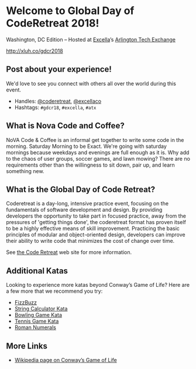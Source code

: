 # Welcome to Global Day of CodeRetreat 2018!
Washington, DC Edition – Hosted at [Excella](http://excella.com/)’s [Arlington Tech Exchange](http://xluh.co/atx)

<http://xluh.co/gdcr2018>

## Post about your experience! 

We'd love to see you connect with others all over the world during this event.

* Handles: [@coderetreat](https://twitter.com/coderetreat), [@excellaco](https://twitter.com/excellaco)
* Hashtags: `#gdcr18`, `#excella`, `#atx`

## What is Nova Code and Coffee?

NoVA Code & Coffee is an informal get together to write some code in the morning. Saturday Morning to be Exact. We're going with saturday mornings because weekdays and evenings are full enough as it is. Why add to the chaos of user groups, soccer games, and lawn mowing? There are no requirements other than the willingness to sit down, pair up, and learn something new.

## What is the Global Day of Code Retreat?

Coderetreat is a day-long, intensive practice event, focusing on the fundamentals of software development and design. By providing developers the opportunity to take part in focused practice, away from the pressures of 'getting things done', the coderetreat format has proven itself to be a highly effective means of skill improvement. Practicing the basic principles of modular and object-oriented design, developers can improve their ability to write code that minimizes the cost of change over time.

See [the Code Retreat](https://www.coderetreat.org/pages/about/) web site for more information.

## Additional Katas

Looking to experience more katas beyond Conway’s Game of Life? Here are a few more that we recommend you try:

* [FizzBuzz](http://codingdojo.org/kata/FizzBuzz/)
* [String Calculator Kata](http://codingdojo.org/kata/StringCalculator/)
* [Bowling Game Kata](http://codingdojo.org/kata/Bowling/)
* [Tennis Game Kata](http://codingdojo.org/kata/Tennis/)
* [Roman Numerals](http://codingdojo.org/kata/RomanNumerals/)

## More Links

* [Wikipedia page on Conway’s Game of Life](https://en.wikipedia.org/wiki/Conway%27s_Game_of_Life)
